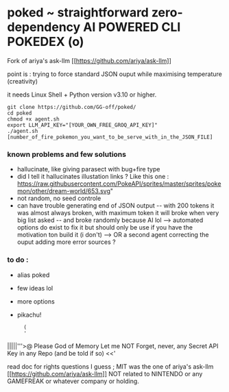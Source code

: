 # poked ~ straightforward zero-dependency AI POWERED CLI POKEDEX (o)

Fork of ariya's ask-llm [[https://github.com/ariya/ask-llm]]

point is : trying to force standard JSON ouput while maximising temperature (creativity) 

it needs  Linux Shell + Python version v3.10 or higher.

```
git clone https://github.com/GG-off/poked/
cd poked
chmod +x agent.sh
export LLM_API_KEY="[YOUR_OWN_FREE_GROQ_API_KEY]"
./agent.sh [number_of_fire_pokemon_you_want_to_be_serve_with_in_the_JSON_FILE]
```
### known problems and few solutions
- hallucinate, like giving parasect with bug+fire type
- did I tell it hallucinates illustation links ? Like this one : https://raw.githubusercontent.com/PokeAPI/sprites/master/sprites/pokemon/other/dream-world/653.svg"
- not random, no seed controle
- can have trouble generating end of JSON output
-- with 200 tokens it was almost always broken, with maximum token it will broke when very big list asked
-- and broke randomly because AI lol
--> automated options do exist to fix it but should only be use if you have the motivation ton build it (i don't)
--> OR a second agent correcting the ouput adding more error sources ?

### to do :
- alias poked
- few ideas lol
- more options
- pikachu!

        (
        '
|||||'''>@
Please God of Memory Let me NOT Forget, never, any
Secret API Key in any Repo (and be told if so) <<'

read doc for rights questions I guess ; MIT was the one of ariya's ask-llm [[https://github.com/ariya/ask-llm]]
NOT related to NINTENDO or any GAMEFREAK or whatever company or holding.
